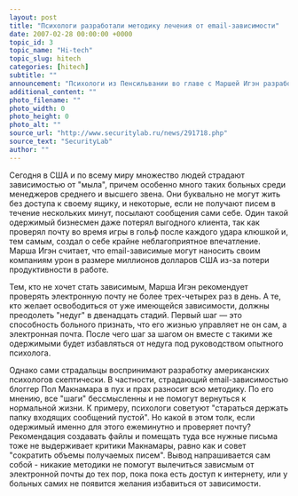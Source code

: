 ```yaml
---
layout: post
title: "Психологи разработали методику лечения от email-зависимости"
date: 2007-02-28 00:00:00 +0000
topic_id: 3
topic_name: "Hi-tech"
topic_slug: hitech
categories: [hitech]
subtitle: ""
announcement: "Психологи из Пенсильвании во главе с Маршей Игэн разработали методику лечения зависимых от электронной почты, которая напоминает курс реабилитации для алкоголиков. Участники программы \"Двенадцать шагов\" смогут избавиться от своего недуга и жить насыщенной жизнью, не проверяя почту ежеминутно."
additional_content: ""
photo_filename: ""
photo_width: 0
photo_height: 0
photo_alt: ""
source_url: "http://www.securitylab.ru/news/291718.php"
source_text: "SecurityLab"
author: ""
---
```

Сегодня в США и по всему миру множество людей страдают зависимостью от "мыла", причем особенно много таких больных среди менеджеров среднего и высшего звена. Они буквально не могут жить без доступа к своему ящику, и некоторые, если не получают писем в течение нескольких минут, посылают сообщения сами себе. Один такой одержимый бизнесмен даже потерял выгодного клиента, так как проверял почту во время игры в гольф после каждого удара клюшкой и, тем самым, создал о себе крайне неблагоприятное впечатление. Марша Игэн считает, что email-зависимые могут наносить своим компаниям урон в размере миллионов долларов США из-за потери продуктивности в работе.

Тем, кто не хочет стать зависимым, Марша Игэн рекомендует проверять электронную почту не более трех-четырех раз в день. А те, кто желает освободиться от уже имеющейся зависимости, должны преодолеть "недуг" в двенадцать стадий. Первый шаг &mdash; это способность больного признать, что его жизнью управляет не он сам, а электронная почта. После чего шаг за шагом он вместе с такими же одержимыми будет избавляться от недуга под руководством опытного психолога.

Однако сами страдальцы воспринимают разработку американских психологов скептически. В частности, страдающий email-зависимостью блоггер Пол Макнамара в пух и прах разносит всю методику. По его мнению, все "шаги" бессмысленны и не помогут вернуться к нормальной жизни. К примеру, психологи советуют "стараться держать папку входящих сообщений пустой". Но какой в этом толк, если одержимый именно для этого ежеминутно и проверяет почту? Рекомендация создавать файлы и помещать туда все нужные письма тоже не выдерживает критики Макнамары, равно как и совет "сократить объемы получаемых писем". Вывод напрашивается сам собой - никакие методики не помогут вылечиться зависмым от электронной почты до тех пор, пока пока есть доступ к интернету, или у больных самих не появится желания избавиться от зависимости.
